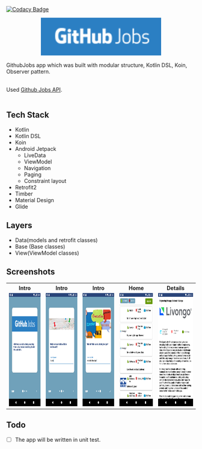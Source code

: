 
[![Codacy Badge](https://api.codacy.com/project/badge/Grade/b1db89296998419a9c529d17b39bc786)](https://app.codacy.com/app/fevziomurtekin/githubjobsapp?utm_source=github.com&utm_medium=referral&utm_content=fevziomurtekin/githubjobsapp&utm_campaign=Badge_Grade_Settings)

<p align="center"><img src="./art/githubjobs.png" width="320" height="100"/></p>

GithubJobs app which was built with modular structure, Kotlin DSL, Koin, Observer pattern.<br><br>

Used <a href="https://jobs.github.com/api">Github Jobs API</a>. <br><br>

<H2>Tech Stack</H2>

- Kotlin 
- Kotlin DSL
- Koin
- Android Jetpack
  - LiveData
  - ViewModel
  - Navigation
  - Paging
  - Constraint layout
- Retrofit2
- Timber
- Material Design
- Glide

<H2> Layers </H2>

- Data(models and retrofit classes)
- Base (Base classes)
- View(ViewModel classes)


<h2> Screenshots </h2>

<table>
  <tr>
    <th><b>Intro</b></th>
    <th><b>Intro</b></th>
    <th><b>Intro</b> </th>
    <th><b>Home</b> </th>
    <th><b>Details</b> </th>
  
  </tr>
  <tr>
    <td>
      <img src="art/banner1.png" width="150" height="300" /></td>
    <td>
      <img src="art/banner2.png" width="150" height="300" />
    </td>
   <td>
      <img src="art/banner3.png" width="150" height="300" />
    </td>
    <td>
      <img src="art/jobs.png" width="150" height="300" />
    </td>
<td>
      <img src="art/details.png" width="150" height="300" />
    </td>
  </tr>
</table>

<h2> Todo </h2>

- [ ] The app will be written in unit test.
